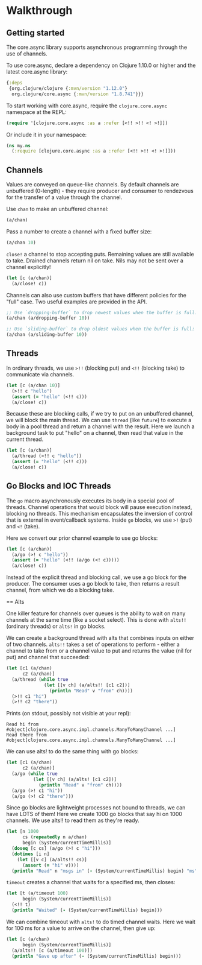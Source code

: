 # Walkthrough

## Getting started

The core.async library supports asynchronous programming through the use of channels.

To use core.async, declare a dependency on Clojure 1.10.0 or higher and the latest core.async library:

```clojure
{:deps
 {org.clojure/clojure {:mvn/version "1.12.0"}
  org.clojure/core.async {:mvn/version "1.8.741"}}}
```

To start working with core.async, require the `clojure.core.async` namespace at the REPL:

```clojure
(require '[clojure.core.async :as a :refer [<!! >!! <! >!]])
```

Or include it in your namespace:

```clojure
(ns my.ns
  (:require [clojure.core.async :as a :refer [<!! >!! <! >!]]))
```

## Channels

Values are conveyed on queue-like channels. By default channels are unbuffered (0-length) - they require producer and consumer to rendezvous for the transfer of a value through the channel.

Use `chan` to make an unbuffered channel:

```clojure
(a/chan)
```

Pass a number to create a channel with a fixed buffer size:

```clojure
(a/chan 10)
```

`close!` a channel to stop accepting puts. Remaining values are still available to take. Drained channels return nil on take. Nils may not be sent over a channel explicitly!

```clojure
(let [c (a/chan)]
  (a/close! c))
```

Channels can also use custom buffers that have different policies for the "full" case.  Two useful examples are provided in the API.

```clojure
;; Use `dropping-buffer` to drop newest values when the buffer is full:
(a/chan (a/dropping-buffer 10))

;; Use `sliding-buffer` to drop oldest values when the buffer is full:
(a/chan (a/sliding-buffer 10))
```

## Threads

In ordinary threads, we use `>!!` (blocking put) and `<!!` (blocking take) to communicate via channels.

```clojure
(let [c (a/chan 10)]
  (>!! c "hello")
  (assert (= "hello" (<!! c)))
  (a/close! c))
```

Because these are blocking calls, if we try to put on an unbuffered channel, we will block the main thread. We can use `thread` (like `future`) to execute a body in a pool thread and return a channel with the result. Here we launch a background task to put "hello" on a channel, then read that value in the current thread.

```clojure
(let [c (a/chan)]
  (a/thread (>!! c "hello"))
  (assert (= "hello" (<!! c)))
  (a/close! c))
```

## Go Blocks and IOC Threads

The `go` macro asynchronously executes its body in a special pool of threads. Channel operations that would block will pause execution instead, blocking no threads. This mechanism encapsulates the inversion of control that is external in event/callback systems. Inside `go` blocks, we use `>!` (put) and `<!` (take).

Here we convert our prior channel example to use go blocks:

```clojure
(let [c (a/chan)]
  (a/go (>! c "hello"))
  (assert (= "hello" (<!! (a/go (<! c)))))
  (a/close! c))
```

Instead of the explicit thread and blocking call, we use a go block for the producer. The consumer uses a go block to take, then returns a result channel, from which we do a blocking take.

== Alts

One killer feature for channels over queues is the ability to wait on many channels at the same time (like a socket select). This is done with `alts!!` (ordinary threads) or `alts!` in go blocks.

We can create a background thread with alts that combines inputs on either of two channels. `alts!!` takes a set of operations to perform - either a channel to take from or a channel value to put and returns the value (nil for put) and channel that succeeded:

```clojure
(let [c1 (a/chan)
      c2 (a/chan)]
  (a/thread (while true
              (let [[v ch] (a/alts!! [c1 c2])]
                (println "Read" v "from" ch))))
  (>!! c1 "hi")
  (>!! c2 "there"))
```

Prints (on stdout, possibly not visible at your repl):

```
Read hi from #object[clojure.core.async.impl.channels.ManyToManyChannel ...]
Read there from #object[clojure.core.async.impl.channels.ManyToManyChannel ...]
```

We can use alts! to do the same thing with go blocks:

```clojure
(let [c1 (a/chan)
      c2 (a/chan)]
  (a/go (while true
          (let [[v ch] (a/alts! [c1 c2])]
            (println "Read" v "from" ch))))
  (a/go (>! c1 "hi"))
  (a/go (>! c2 "there")))
```

Since go blocks are lightweight processes not bound to threads, we can have LOTS of them! Here we create 1000 go blocks that say hi on 1000 channels. We use alts!! to read them as they're ready.

```clojure
(let [n 1000
      cs (repeatedly n a/chan)
      begin (System/currentTimeMillis)]
  (doseq [c cs] (a/go (>! c "hi")))
  (dotimes [i n]
    (let [[v c] (a/alts!! cs)]
      (assert (= "hi" v))))
  (println "Read" n "msgs in" (- (System/currentTimeMillis) begin) "ms"))
```

`timeout` creates a channel that waits for a specified ms, then closes:

```clojure
(let [t (a/timeout 100)
      begin (System/currentTimeMillis)]
  (<!! t)
  (println "Waited" (- (System/currentTimeMillis) begin)))
```

We can combine timeout with `alts!` to do timed channel waits.  Here we wait for 100 ms for a value to arrive on the channel, then give up:

```clojure
(let [c (a/chan)
      begin (System/currentTimeMillis)]
  (a/alts!! [c (a/timeout 100)])
  (println "Gave up after" (- (System/currentTimeMillis) begin)))
```
